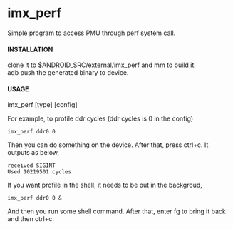 # imx_perf

Simple program to access PMU through perf system call.

#### INSTALLATION
clone it to $ANDROID\_SRC/external/imx\_perf and mm to build it.  
adb push the generated binary to device.

#### USAGE
imx_perf [type] [config]

For example, to profile ddr cycles (ddr cycles is 0 in the config)

	imx_perf ddr0 0

Then you can do something on the device. After that, press ctrl+c. It outputs as below,

	received SIGINT
	Used 10219501 cycles

If you want profile in the shell, it needs to be put in the backgroud,

	imx_perf ddr0 0 &

And then you run some shell command. After that, enter fg to bring it back and then ctrl+c.
